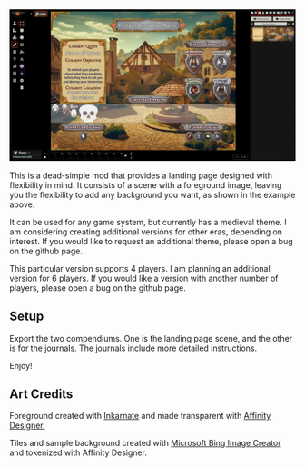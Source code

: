 <img src="assets/Sample-Landing.webp">

This is a dead-simple mod that provides a landing page designed with flexibility in mind. It consists of a scene with a foreground image, leaving you the flexibility to add any background you want, as shown in the example above.

It can be used for any game system, but currently has a medieval theme. I am considering creating additional versions for other eras, depending on interest. If you would like to request an additional theme, please open a bug on the github page.
  
This particular version supports 4 players. I am planning an additional version for 6 players. If you would like a version with another number of players, please open a bug on the github page.

## Setup
Export the two compendiums. One is the landing page scene, and the other is for the journals. The journals include more detailed instructions.

Enjoy!
## Art Credits
Foreground created with <a href="https://inkarnate.com/">Inkarnate</a> and made transparent with <a href="https://affinity.serif.com/en-us/designer/">Affinity Designer.</a>

Tiles and sample background created with <a href="https://www.bing.com/images/create?FORM=GENILP">Microsoft Bing Image Creator</a> and tokenized with Affinity Designer.
